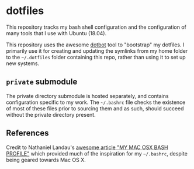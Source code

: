 # dotfiles

This repository tracks my bash shell configuration and the configuration of many
tools that I use with Ubuntu (18.04).

This repository uses the awesome
[dotbot](https://github.com/anishathalye/dotbot) tool to "bootstrap" my
dotfiles. I primarily use it for creating and updating the symlinks from my home
folder to the `~/.dotfiles` folder containing this repo, rather than using it to
set up new systems.

## `private` submodule

The private directory submodule is hosted separately, and contains configuration
specific to my work. The `~/.bashrc` file checks the existence of most of these
files prior to sourcing them and as such, should succeed without the private
directory present.

## References

Credit to Nathaniel Landau's
[awesome article "MY MAC OSX BASH PROFILE"](https://natelandau.com/my-mac-osx-bash_profile/)
which provided much of the inspiration for my `~/.bashrc`, despite being geared
towards Mac OS X.

